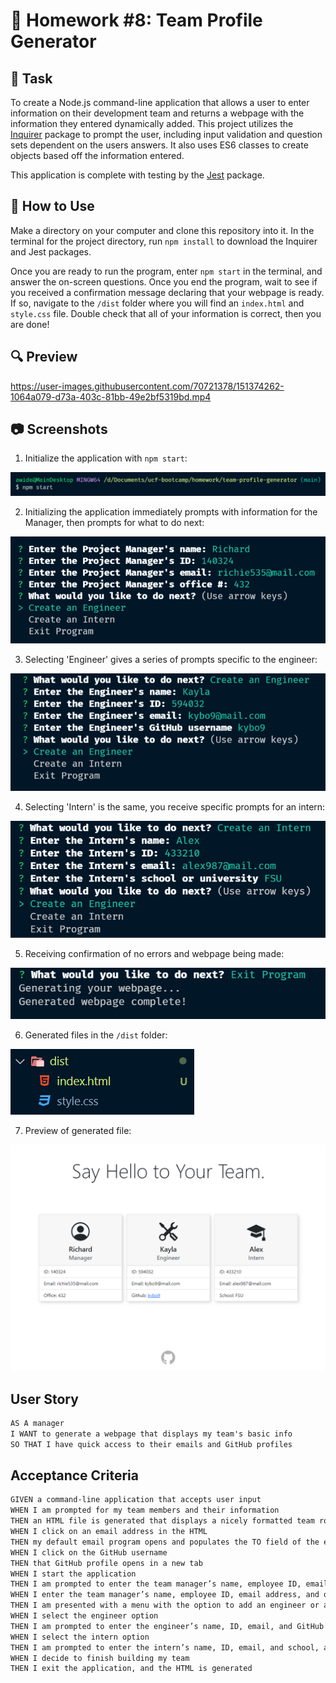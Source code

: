 # 📝 Homework #8: Team Profile Generator

## 🔨 Task
To create a Node.js command-line application that allows a user to enter information on their development team and returns a webpage with the information they entered dynamically added. This project utilizes the [Inquirer](https://github.com/SBoudrias/Inquirer.js#readme) package to prompt the user, including input validation and question sets dependent on the users answers. It also uses ES6 classes to create objects based off the information entered. 

This application is complete with testing by the [Jest](https://jestjs.io/docs/getting-started) package.

## 📎 How to Use
Make a directory on your computer and clone this repository into it. In the terminal for the project directory, run `npm install` to download the Inquirer and Jest packages. 

Once you are ready to run the program, enter `npm start` in the terminal, and answer the on-screen questions. Once you end the program, wait to see if you received a confirmation message declaring that your webpage is ready. If so, navigate to the `/dist` folder where you will find an `index.html` and `style.css` file. Double check that all of your information is correct, then you are done!

## 🔍 Preview
https://user-images.githubusercontent.com/70721378/151374262-1064a079-d73a-403c-81bb-49e2bf5319bd.mp4

## 📷 Screenshots
1. Initialize the application with `npm start`:
   
![initializing the program](images/usage-1.png)
   
2. Initializing the application immediately prompts with information for the Manager, then prompts for what to do next:
   
![prompts for manager](images/usage-2.png)

3. Selecting 'Engineer' gives a series of prompts specific to the engineer:

![selecting engineer](images/usage-3.png)

4. Selecting 'Intern' is the same, you receive specific prompts for an intern:

![selecting intern](images/usage-4.png)

5. Receiving confirmation of no errors and webpage being made:
   
![response confirmation](images/usage-5.png)

6. Generated files in the `/dist` folder:

![generated files](images/usage-6.png)

7. Preview of generated file:

![file preview](images/usage-7.png)



## User Story

```md
AS A manager
I WANT to generate a webpage that displays my team's basic info
SO THAT I have quick access to their emails and GitHub profiles
```

## Acceptance Criteria

```md
GIVEN a command-line application that accepts user input
WHEN I am prompted for my team members and their information
THEN an HTML file is generated that displays a nicely formatted team roster based on user input
WHEN I click on an email address in the HTML
THEN my default email program opens and populates the TO field of the email with the address
WHEN I click on the GitHub username
THEN that GitHub profile opens in a new tab
WHEN I start the application
THEN I am prompted to enter the team manager’s name, employee ID, email address, and office number
WHEN I enter the team manager’s name, employee ID, email address, and office number
THEN I am presented with a menu with the option to add an engineer or an intern or to finish building my team
WHEN I select the engineer option
THEN I am prompted to enter the engineer’s name, ID, email, and GitHub username, and I am taken back to the menu
WHEN I select the intern option
THEN I am prompted to enter the intern’s name, ID, email, and school, and I am taken back to the menu
WHEN I decide to finish building my team
THEN I exit the application, and the HTML is generated
```
